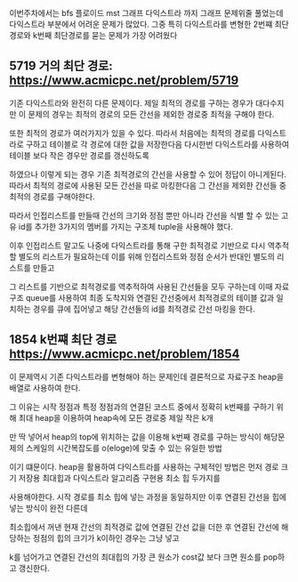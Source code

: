 이번주차에서는 bfs 플로이드 mst 그래프 다익스트라 까지 그래프 문제위줄 풀었는데 다익스트라 부분에서 어려운 문제가 많았다. 그중 특히 다익스트라를 변형한 2번쨰 최단경로와 k번째 최단경로를 묻는 문제가 가장 어려웠다


5719 거의 최단 경로: https://www.acmicpc.net/problem/5719
-

기존 다익스트라와 완전히 다른 문제이다. 제일 최적의 경로를 구하는 경우가 대다수지만 이 문제의 경우는 최적의 경로의 모든 간선을 제외한 경로중 최적을 구해야 한다.

또한 최적의 경로가 여러가지가 있을 수 있다. 따라서 처음에는 최적의 경로를 다익스트라로 구하고 테이블로 각 경로에 대한 값을 저장한다음 다시한번 다익스트라를 사용하여 테이블 보다 작은 경우만 경로를 갱신하도록

하였으나 이렇게 되는 경우 기존 최적경로의 간선을 사용할 수 있어 정답이 아니게된다. 따라서 최적의 경로에 사용된 모든 간선을 따로 마킹한다음 그 간선을 제외한 간선들 중 최적의 경로를 구해야한다.

따라서 인접리스트를 만들때 간선의 크기와 정점 뿐만 아니라 간선을 식별 할 수 있는 고유 id를 추가한 3가지의 멤버를 가지는 구조체 tuple을 사용해야 했다.

이후 인접리스트 말고도 나중에 다익스트라를 통해 구한 최적경로 기반으로 다시 역추적할 별도의 리스트가 필요하는데 이를 위해 인접리스트와 정점 순서가 반대인 별도의 리스트를 만들고 

그 리스트를 기반으로 최적경로를 역추적하여 사용된 간선들을 모두 구하는데 이때 자료구조 queue를 사용하여 최종 도착지와 연결된 간선중에서 최적경로의 테이블 값과 일치하는 경우를 큐에 집어넣고 해당 간선들의 id를 최적경로 간선 마킹을 한다.


 1854 k번쨰 최단 경로  https://www.acmicpc.net/problem/1854
 -
 이 문제역시 기존 다익스트라를 변형해야 하는 문제인데 결론적으로 자료구조 heap을 배열로 사용하여 한다.

 그 이유는 시작 정점과 특정 정점과의 연결된 코스트 중에서 정확히 k번째를 구하기 위해 최대 heap을 이용하여 heap속에 모든 경로중 제일 작은 k개

 만 딱 넣어서 heap의 top에 위치하는 값을 이용해 k번째 경로를 구하는 방식이 해당문제의 스케일의 시간복잡도를 o(eloge)에 맞출 수 있는 유일한 방법

 이기 떄문이다.  heap을 활용하여 다익스트라를 사용하는 구체적인 방법은 먼저 경로 크기 저장용 최대힙과 다익스트라 알고리즘 구현용 최소 힙 두가지를

 사용해야한다. 시작 경로를 최소 힙에 넣는 과정을 동일하지만 이후 연결된 간선을 힙에 넣는 방식이 완전 다른데 

 최소힙에서 꺼낸 현재 간선의 최적경로 값에 연결된 간선 값을 더한 후 연결된 간선에 해당하는 정점의 힙의 크기가 k이하인 경우는 그냥 넣고

 k를 넘어가고 연결된 간선의 최대힙의 가장 큰 원소가 cost값 보다 크면 원소를 pop하고 갱신한다.
